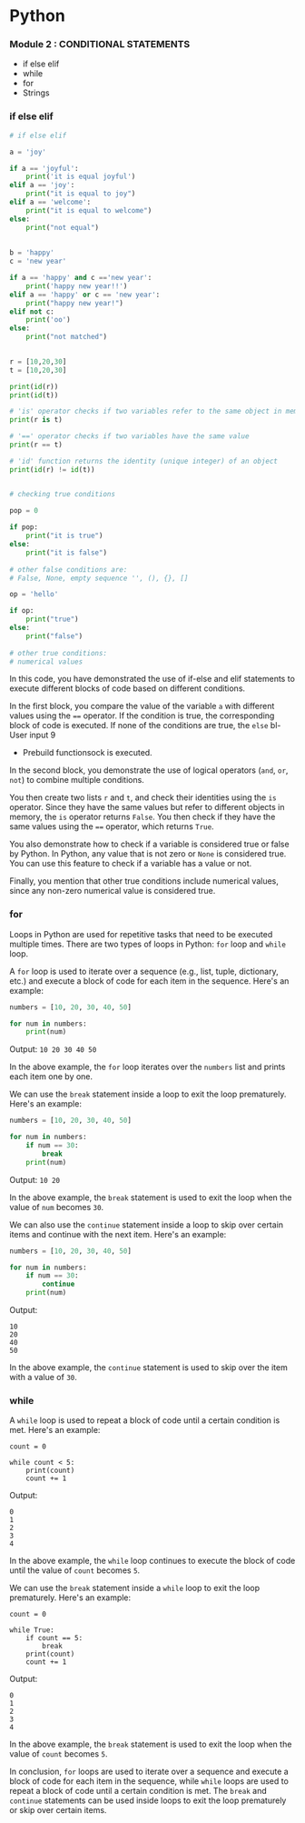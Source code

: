 
#   Python

### Module 2 : CONDITIONAL STATEMENTS
- if else elif
- while
- for
- Strings


### if else elif

``` py 
# if else elif

a = 'joy'

if a == 'joyful':
    print('it is equal joyful')
elif a == 'joy':
    print("it is equal to joy")  
elif a == 'welcome':
    print("it is equal to welcome") 
else:
    print("not equal")
    
    
b = 'happy'
c = 'new year'

if a == 'happy' and c =='new year':
    print('happy new year!!')
elif a == 'happy' or c == 'new year': 
    print("happy new year!")
elif not c:
    print('oo')
else:
    print("not matched")               

      
r = [10,20,30]
t = [10,20,30] 

print(id(r))
print(id(t))

# 'is' operator checks if two variables refer to the same object in memory
print(r is t)

# '==' operator checks if two variables have the same value
print(r == t)     

# 'id' function returns the identity (unique integer) of an object
print(id(r) != id(t))


# checking true conditions
 
pop = 0

if pop:
    print("it is true")
else:
    print("it is false")
        
# other false conditions are:
# False, None, empty sequence '', (), {}, []

op = 'hello'

if op:
    print("true")
else:
    print("false")    
    
# other true conditions:
# numerical values
```
In this code, you have demonstrated the use of if-else and elif statements to execute different blocks of code based on different conditions.

In the first block, you compare the value of the variable `a` with different values using the `==` operator. If the condition is true, the corresponding block of code is executed. If none of the conditions are true, the `else` bl- User input 
9
- Prebuild functionsock is executed.

In the second block, you demonstrate the use of logical operators (`and`, `or`, `not`) to combine multiple conditions.

You then create two lists `r` and `t`, and check their identities using the `is` operator. Since they have the same values but refer to different objects in memory, the `is` operator returns `False`. You then check if they have the same values using the `==` operator, which returns `True`.

You also demonstrate how to check if a variable is considered true or false by Python. In Python, any value that is not zero or `None` is considered true. You can use this feature to check if a variable has a value or not.

Finally, you mention that other true conditions include numerical values, since any non-zero numerical value is considered true.

### for

Loops in Python are used for repetitive tasks that need to be executed multiple times. There are two types of loops in Python: `for` loop and `while` loop.

A `for` loop is used to iterate over a sequence (e.g., list, tuple, dictionary, etc.) and execute a block of code for each item in the sequence. Here's an example:

```py
numbers = [10, 20, 30, 40, 50]

for num in numbers:
    print(num)
```

Output:
`
10
20
30
40
50
`

In the above example, the `for` loop iterates over the `numbers` list and prints each item one by one.

We can use the `break` statement inside a loop to exit the loop prematurely. Here's an example:

```py
numbers = [10, 20, 30, 40, 50]

for num in numbers:
    if num == 30:
        break
    print(num)
```

Output:
`
10
20
`

In the above example, the `break` statement is used to exit the loop when the value of `num` becomes `30`.

We can also use the `continue` statement inside a loop to skip over certain items and continue with the next item. Here's an example:

```py
numbers = [10, 20, 30, 40, 50]

for num in numbers:
    if num == 30:
        continue
    print(num)
```

Output:
```
10
20
40
50
```

In the above example, the `continue` statement is used to skip over the item with a value of `30`.
### while

A `while` loop is used to repeat a block of code until a certain condition is met. Here's an example:

```
count = 0

while count < 5:
    print(count)
    count += 1
```

Output:
```
0
1
2
3
4
```

In the above example, the `while` loop continues to execute the block of code until the value of `count` becomes `5`.

We can use the `break` statement inside a `while` loop to exit the loop prematurely. Here's an example:

```
count = 0

while True:
    if count == 5:
        break
    print(count)
    count += 1
```

Output:
```
0
1
2
3
4
```

In the above example, the `break` statement is used to exit the loop when the value of `count` becomes `5`.

In conclusion, `for` loops are used to iterate over a sequence and execute a block of code for each item in the sequence, while `while` loops are used to repeat a block of code until a certain condition is met. The `break` and `continue` statements can be used inside loops to exit the loop prematurely or skip over certain items.
